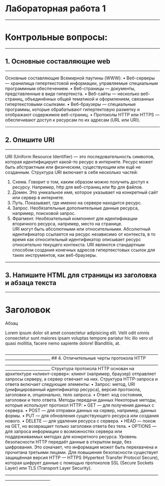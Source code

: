 # Лабораторная работа 1
______________________________________________________________________________________________________
# Контрольные вопросы:
______________________________________________________________________________________________________
## 1.	Основные составляющие web
______________________________________________________________________________________________________
Основные составляющие Всемирной паутины (WWW):
•	Веб-серверы — хранилища гипертекстовой информации, управляемые специальным программным обеспечением.
•	Веб-страницы — документы, представленные в виде гипертекста.
•	Веб-сайты — несколько веб-страниц, объединённых общей тематикой и оформлением, связанных гипертекстовыми ссылками.
•	Веб-браузеры — специальные программы, которые обрабатывают гипертектовую разметку и отображают содержимое веб-страниц.
•	Протоколы HTTP или HTTPS — обеспечивают доступ к ресурсам по их адресам (URL или URI).
_____________________________________________________________________________________________________
## 2.	Опишите URI
_____________________________________________________________________________________________________
URI (Uniform Resource Identifier) — это последовательность символов, которая идентифицирует какой-то ресурс в интернете. Ресурс может быть абстрактным или физическим, существующим или ещё не созданным.
Структура URI включает в себя несколько частей:
1.	Схема. Говорит о том, каким образом можно получить доступ к ресурсу. Например, http для веб-страниц или ftp для файлов.  
2.	Домен. Это уникальное имя, которое указывает на конкретный сайт или сервер в интернете.  
3.	Путь. Показывает, где именно на сервере находится ресурс. 
4.	Запрос. Необязательные дополнительные данные ресурса, например, поисковой запрос.  
5.	Фрагмент. Необязательный компонент для идентификации вторичного ресурса, например, место на странице.  
URI могут быть абсолютными или относительными. Абсолютный идентификатор ссылается на ресурс независимо от контекста, в то время как относительный идентификатор описывает ресурс относительно текущего контекста. 
URI являются стандартным способом создания конечных адресов гипертекстовых ссылок для таких инструментов, как веб-браузеры.
_____________________________________________________________________________________________________
## 3.	Напишите HTML для страницы из заголовка и абзаца текста
_____________________________________________________________________________________________________
<!DOCTYPE html>
<html lang="en">
<head>
	 <meta charset="UTF-8">
	 <meta name="viewport" content="width=device-width, initial-scale=1.0">
	 <title>Document</title>
</head>
<body>
	  <h1>Заголовок</h1>
	  <p>Абзац</p>
	  <p>Lorem ipsum dolor sit amet consectetur adipisicing elit. Velit odit omnis consectetur sunt maiores ipsam voluptas tempore pariatur hic illo vero ut quasi mollitia, facere nemo sapiente dolore! Blanditiis, at.</p>
</body>
</html>
_____________________________________________________________________________________________________
## 4.	Отличительные черты протокола HTTP
_____________________________________________________________________________________________________
Структура протокола
HTTP основан на архитектуре «клиент-сервер»: клиент (например, браузер) отправляет запросы серверу, а сервер отвечает на них. 
Структура HTTP-запроса и ответа включает следующие элементы:
  •	Запрос: метод, URI (унифицированный идентификатор ресурса), версия протокола, заголовки и, опционально, тело запроса.
  •	Ответ: код состояния, заголовки и тело ответа.
Методы передачи данных
Некоторые методы, которые использует протокол HTTP:
  •	GET — для получения данных с сервера.
  •	POST — для отправки данных на сервер, например, данных формы.
  •	PUT — для обновления существующего ресурса или создания нового.
  •	DELETE — для удаления ресурса с сервера.
  •	HEAD — похож на GET, но возвращает только заголовки ответа без тела.
  •	OPTIONS — для запроса информации о возможностях сервера или поддерживаемых методах для конкретного ресурса.
Уровень безопасности 
HTTP передаёт данные в открытом виде, без шифрования. Это означает, что информация может быть перехвачена и прочитана третьими лицами. 
Для повышения безопасности существует защищённая версия HTTP — HTTPS (Hypertext Transfer Protocol Secure), которая шифрует данные с помощью протоколов SSL (Secure Sockets Layer) или TLS (Transport Layer Security).
_____________________________________________________________________________________________________
